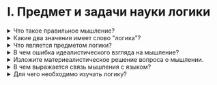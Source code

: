 # I. Предмет и задачи науки логики

<details>
  <summary>Что такое правильное мышление?</summary>

  Мышление являющееся обоснованным, последовательным, не противоречивым и определенным.

</details>

<details>
  <summary>Какие два значения имеет слово "логика"?</summary>

  Слово логика происходит от древнегреческого логос.

  Значения:
  1. Мышление, мысль
  2. Слово, в котором выражена мысль

</details>

<details>
  <summary>Что является предметом логики?</summary>

  Законы и формы правильного мышления.

</details>

<details>
  <summary>В чем ошибка идеалистического взгляда на мышление?</summary>

  Мышление не может существовать само по себе. Оно является отображением материального мира в человеческой голове.

</details>

<details>
  <summary>Изложите материеалистическое решение вопроса о мышлении.</summary>
</details>

<details>
  <summary>В чем выражается связь мышления с языком?</summary>
</details>

<details>
  <summary>Для чего необходимо изучать логику?</summary>
</details>
